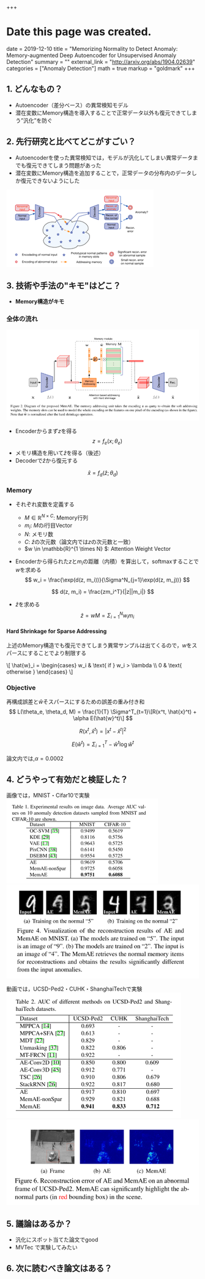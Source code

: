 +++
# Date this page was created.
date = 2019-12-10
title = "Memorizing Normality to Detect Anomaly: Memory-augmented Deep Autoencoder for Unsupervised Anomaly Detection"
summary = ""
external_link = "http://arxiv.org/abs/1904.02639"
categories = ["Anomaly Detection"]
math = true
markup = "goldmark"
+++

## 1. どんなもの？
* Autoencoder（差分ベース）の異常検知モデル
* 潜在変数にMemory構造を導入することで正常データ以外も復元できてしまう”汎化”を防ぐ

## 2. 先行研究と比べてどこがすごい？
* Autoencoderを使った異常検知では，モデルが汎化してしまい異常データまでも復元できてしまう問題があった
* 潜在変数にMemory構造を追加することで，正常データの分布内のデータしか復元できないようにした

![](img/overview.png)

## 3. 技術や手法の"キモ"はどこ？
* **Memory構造がキモ**

### 全体の流れ
![](img/arch.png)

* Encoderからまず$z$を得る
$$
z = f_e(x; \theta_e)
$$
* メモリ構造を用いて$\hat{z}$を得る（後述）
* Decoderで$\hat{z}$から復元する

$$
\hat{x} = f_d(\hat{z}; \theta_d)
$$

### Memory
* それぞれ変数を定義する
    * $M \in \mathbb{R}^{N \times C}$:  Memory行列
    * $m_i$:    $M$の$i$行目Vector
    * $N$:  メモリ数
    * $C$:  $\hat{z}$の次元数（論文内では$z$の次元数と一致）
    * $w \in \mathbb{R}^{1 \times N} $: Attention Weight Vector

* Encoderから得られた$z$と$m_i$の距離（内積）を算出して，softmaxすることで$w$を求める
$$
w_i = \frac{\exp(d(z, m_i))}{\Sigma^N_{j=1}\exp(d(z, m_j))}
$$

$$
d(z, m_i) = \frac{zm_i^T}{|z||m_i|}
$$

* $\hat{z}$を求める
$$
\hat{z} = wM = \Sigma^N_{i=1}w_im_i
$$

#### Hard Shrinkage for Sparse Addressing
上述のMemory構造でも復元できてしまう異常サンプルは出てくるので，$w$をスパースにすることでより制限する

\\[
    \hat{w}_i = 
    \begin{cases}
      w_i  & \text{ if } w_i > \lambda  \\\\ 0 & \text{ otherwise }
    \end{cases}
\\]

### Objective
再構成誤差と$\hat{w}$そスパースにするための誤差の重み付き和
$$
L(\theta_e, \theta_d, M) = \frac{1}{T} \Sigma^T_{t=1}\[R(x^t, \hat{x}^t) + \alpha E(\hat{w}^t)\]
$$

$$
R(x^t, \hat{x}^t) = |x^t - \hat{x}^t| ^2
$$

$$
E(\hat{w}^t) = \Sigma^T_{i=1}-\hat{w}^t\log{\hat{w}^t}
$$

論文内では,$\alpha = 0.0002$

## 4. どうやって有効だと検証した？
画像では，MNIST・Cifar10で実験
![](img/res_i.png)
![](img/rec_i.png)

動画では，UCSD-Ped2・CUHK・ShanghaiTechで実験
![](img/res_v.png)
![](img/rec_v.png)

## 5. 議論はあるか？
* 汎化にスポット当てた論文でgood
* MVTec で実験してみたい

## 6. 次に読むべき論文はある？
